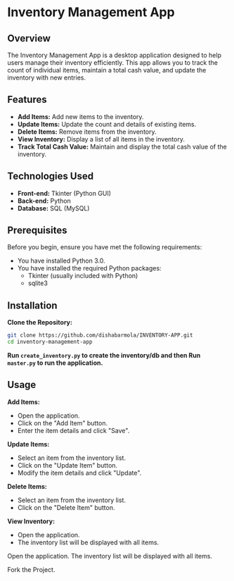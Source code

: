 # Inventory Management App

## Overview
The Inventory Management App is a desktop application designed to help users manage their inventory efficiently. This app allows you to track the count of individual items, maintain a total cash value, and update the inventory with new entries.

## Features
- **Add Items:** Add new items to the inventory.
- **Update Items:** Update the count and details of existing items.
- **Delete Items:** Remove items from the inventory.
- **View Inventory:** Display a list of all items in the inventory.
- **Track Total Cash Value:** Maintain and display the total cash value of the inventory.

## Technologies Used
- **Front-end:** Tkinter (Python GUI)
- **Back-end:** Python
- **Database:** SQL (MySQL)

## Prerequisites
Before you begin, ensure you have met the following requirements:

- You have installed Python 3.0.
- You have installed the required Python packages:
  - Tkinter (usually included with Python)
  - sqlite3 

## Installation

**Clone the Repository:**
```bash
git clone https://github.com/dishabarmola/INVENTORY-APP.git
cd inventory-management-app
```

**Run `create_inventory.py` to create the inventory/db and then Run `master.py` to run the application.**

## Usage

**Add Items:**
- Open the application.
- Click on the "Add Item" button.
- Enter the item details and click "Save".

**Update Items:**
- Select an item from the inventory list.
- Click on the "Update Item" button.
- Modify the item details and click "Update".

**Delete Items:**
- Select an item from the inventory list.
- Click on the "Delete Item" button.

**View Inventory:**
- Open the application.
- The inventory list will be displayed with all items.


Open the application.
The inventory list will be displayed with all items.


Fork the Project.

